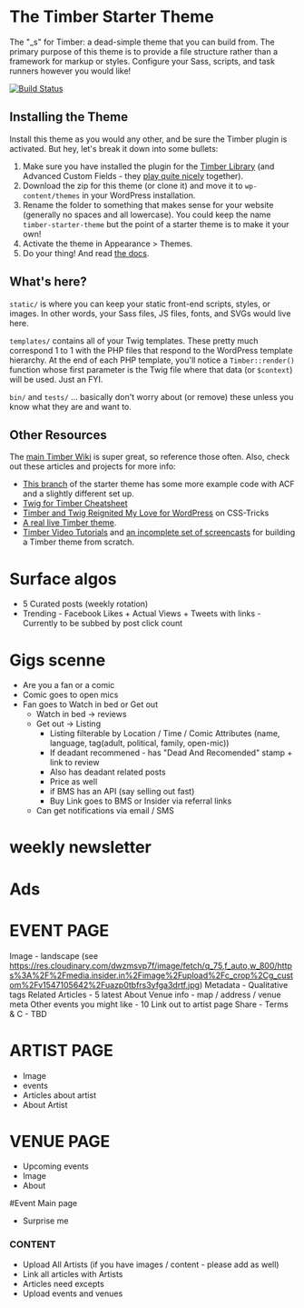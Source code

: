 
# The Timber Starter Theme

The "_s" for Timber: a dead-simple theme that you can build from. The primary purpose of this theme is to provide a file structure rather than a framework for markup or styles. Configure your Sass, scripts, and task runners however you would like!

[![Build Status](https://travis-ci.org/timber/starter-theme.svg)](https://travis-ci.org/timber/starter-theme)

## Installing the Theme

Install this theme as you would any other, and be sure the Timber plugin is activated. But hey, let's break it down into some bullets:

1. Make sure you have installed the plugin for the [Timber Library](https://wordpress.org/plugins/timber-library/) (and Advanced Custom Fields - they [play quite nicely](https://timber.github.io/docs/guides/acf-cookbook/#nav) together). 
2. Download the zip for this theme (or clone it) and move it to `wp-content/themes` in your WordPress installation. 
3. Rename the folder to something that makes sense for your website (generally no spaces and all lowercase). You could keep the name `timber-starter-theme` but the point of a starter theme is to make it your own!
4. Activate the theme in Appearance >  Themes.
5. Do your thing! And read [the docs](https://github.com/jarednova/timber/wiki).

## What's here?

`static/` is where you can keep your static front-end scripts, styles, or images. In other words, your Sass files, JS files, fonts, and SVGs would live here.

`templates/` contains all of your Twig templates. These pretty much correspond 1 to 1 with the PHP files that respond to the WordPress template hierarchy. At the end of each PHP template, you'll notice a `Timber::render()` function whose first parameter is the Twig file where that data (or `$context`) will be used. Just an FYI.

`bin/` and `tests/` ... basically don't worry about (or remove) these unless you know what they are and want to.

## Other Resources

The [main Timber Wiki](https://github.com/jarednova/timber/wiki) is super great, so reference those often. Also, check out these articles and projects for more info:

* [This branch](https://github.com/laras126/timber-starter-theme/tree/tackle-box) of the starter theme has some more example code with ACF and a slightly different set up.
* [Twig for Timber Cheatsheet](http://notlaura.com/the-twig-for-timber-cheatsheet/)
* [Timber and Twig Reignited My Love for WordPress](https://css-tricks.com/timber-and-twig-reignited-my-love-for-wordpress/) on CSS-Tricks
* [A real live Timber theme](https://github.com/laras126/yuling-theme).
* [Timber Video Tutorials](http://timber.github.io/timber/#video-tutorials) and [an incomplete set of screencasts](https://www.youtube.com/playlist?list=PLuIlodXmVQ6pkqWyR6mtQ5gQZ6BrnuFx-) for building a Timber theme from scratch.

# Surface algos

- 5 Curated posts (weekly rotation)
- Trending - Facebook Likes + Actual Views + Tweets with links - Currently to be subbed by post click count


# Gigs scenne
- Are you a fan or a comic
- Comic goes to open mics
- Fan goes to Watch in bed or Get out
  - Watch in bed -> reviews
  - Get out -> Listing
    - Listing filterable by Location / Time / Comic Attributes (name, language, tag(adult, political, family, open-mic))
    - If deadant recommened - has "Dead And Recomended" stamp + link to review
    - Also has deadant related posts
    - Price as well 
    - if BMS has an API (say selling out fast)
    - Buy Link goes to BMS or Insider via referral links
  - Can get notifications via email / SMS

# weekly newsletter

# Ads


# EVENT PAGE
Image - landscape (see https://res.cloudinary.com/dwzmsvp7f/image/fetch/q_75,f_auto,w_800/https%3A%2F%2Fmedia.insider.in%2Fimage%2Fupload%2Fc_crop%2Cg_custom%2Fv1547105642%2Fuazp0tbfrs3yfga3drtf.jpg)
Metadata - Qualitative tags
Related Articles - 5 latest
About
Venue info - map / address / venue meta
Other events you might like - 10
Link out to artist page
Share - 
Terms & C - TBD

# ARTIST PAGE
- Image
- events
- Articles about artist
- About Artist

# VENUE PAGE
- Upcoming events
- Image
- About

#Event Main page
- Surprise me

### CONTENT
- Upload All Artists (if you have images / content - please add as well)
- Link all articles with Artists
- Articles need excepts
- Upload events and venues